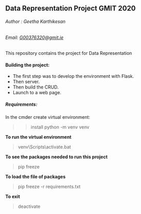 ## Data Representation Project GMIT 2020

###### Author : Geetha Karthikesan
###### Email: G00376320@gmit.ie

This repository contains the project for Data Representation 

#### Building the project:
+ The first step was to develop the environment with Flask.
+ Then server.
+ Then build the CRUD.
+ Launch to a web page.

##### Requirements:
In the cmder create virtual environment:

>>install python -m venv venv

**To run the virtual environment**
> venv\Scripts\activate.bat

**To see the packages needed to run this project**
> pip freeze

**To load the file of packages**
> pip freeze -r requirements.txt

**To exit**
> deactivate




